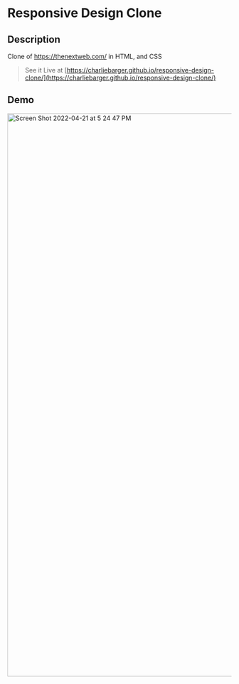 # Responsive Design Clone

## Description

Clone of https://thenextweb.com/ in HTML, and CSS

> See it Live at [https://charliebarger.github.io/responsive-design-clone/](https://charliebarger.github.io/responsive-design-clone/)

## Demo

<img width="1267" alt="Screen Shot 2022-04-21 at 5 24 47 PM" src="https://user-images.githubusercontent.com/72449213/164566891-324d3ab1-41b4-4c8f-b5b8-6f279a813fe6.png">

